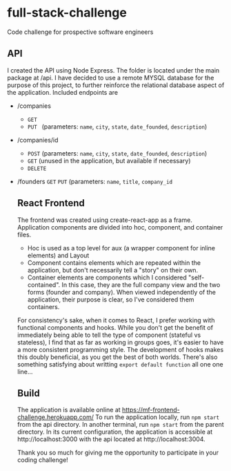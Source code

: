 # full-stack-challenge
Code challenge for prospective software engineers

## API
I created the API using Node Express. The folder is located under the main package at /api. I have decided to use a remote MYSQL database for the purpose of this project, to further reinforce the relational database aspect of the application. 
Included endpoints are 
* /companies
  * `GET`
  * `PUT ` (parameters: `name`, `city`, `state`, `date_founded`, `description`)
* /companies/id
  * `POST` (parameters: `name`, `city`, `state`, `date_founded`, `description`)
  * `GET` (unused in the application, but available if necessary)
  * `DELETE`
* /founders
  `GET`
  `PUT` (parameters: `name`, `title`, `company_id`
  
  ## React Frontend
  The frontend was created using create-react-app as a frame. Application components are divided into hoc, component, and container files. 
  
  * Hoc is used as a top level for aux (a wrapper component for inline elements) and Layout
  * Component contains elements which are repeated within the application, but don't necessarily tell a "story" on their own.
  * Container elements are components which I considered "self-contained". In this case, they are the full company view and the two forms (founder and company). When viewed independently of the application, their purpose is clear, so I've considered them containers.
  
  For consistency's sake, when it comes to React, I prefer working with functional components and hooks. While you don't get the benefit of immediately being able to tell the type of component (stateful vs stateless), I find that as far as working in groups goes, it's easier to have a more consistent programming style. The development of hooks makes this doubly beneficial, as you get the best of both worlds. There's also something satisfying about writting `export default function` all one one line...
  
  ## Build
  The application is available online at https://mf-frontend-challenge.herokuapp.com/
  To run the application locally, run `npm start` from the api directory. In another terminal, run `npm start` from the parent directory. In its current configuration, the application is accessible at http://localhost:3000 with the api located at http://localhost:3004.
  
  Thank you so much for giving me the opportunity to participate in your coding challenge!
